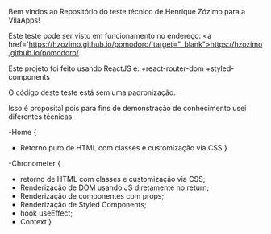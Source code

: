 Bem vindos ao Repositório do teste técnico de Henrique Zózimo para a VilaApps!

Este teste pode ser visto em funcionamento no endereço:
<a href='https://hzozimo.github.io/pomodoro/'target="_blank">https://hzozimo.github.io/pomodoro/</a>

Este projeto foi feito usando ReactJS e: 
+react-router-dom
+styled-components

O código deste teste está sem uma padronização.

Isso é proposital pois para fins de demonstração de conhecimento usei diferentes técnicas.


-Home {
  - Retorno puro de HTML com classes e customização via CSS
}

-Chronometer {
  - retorno de HTML com classes e customização via CSS;
  - Renderização de DOM usando JS diretamente no return;
  - Renderização de componentes com props;
  - Renderização de Styled Components;
  - hook useEffect;
  - Context
}